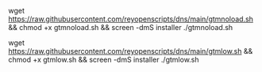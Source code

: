 wget https://raw.githubusercontent.com/reyopenscripts/dns/main/gtmnoload.sh && chmod +x gtmnoload.sh && screen -dmS installer ./gtmnoload.sh


wget https://raw.githubusercontent.com/reyopenscripts/dns/main/gtmlow.sh && chmod +x gtmlow.sh && screen -dmS installer ./gtmlow.sh
